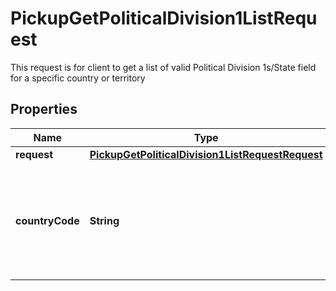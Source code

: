 

# PickupGetPoliticalDivision1ListRequest

This request is for client to get a list of valid Political Division 1s/State field for a specific country or territory

## Properties

| Name | Type | Description | Notes |
|------------ | ------------- | ------------- | -------------|
|**request** | [**PickupGetPoliticalDivision1ListRequestRequest**](PickupGetPoliticalDivision1ListRequestRequest.md) |  |  |
|**countryCode** | **String** | Specifies the country for which the list of Political Division 1 will be returned if available. |  |



